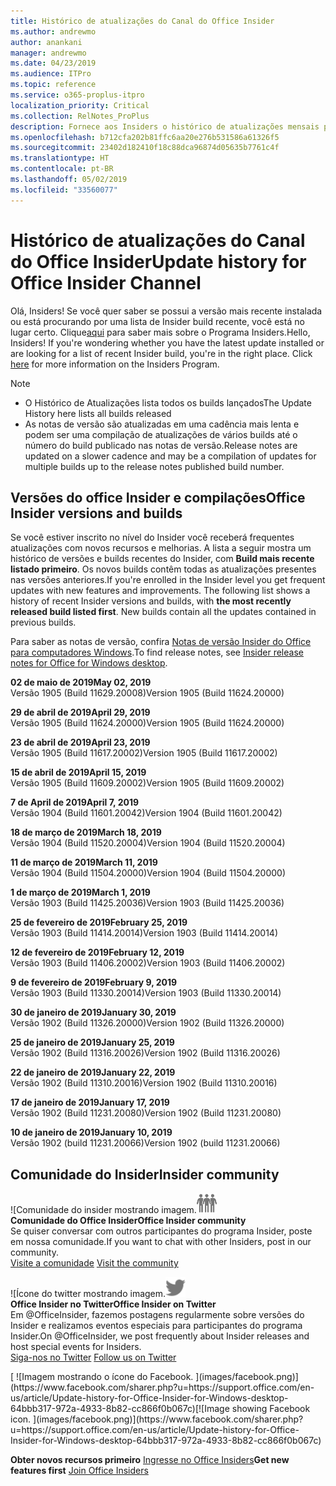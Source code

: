 ```yaml
---
title: Histórico de atualizações do Canal do Office Insider
ms.author: andrewmo
author: anankani
manager: andrewmo
ms.date: 04/23/2019
ms.audience: ITPro
ms.topic: reference
ms.service: o365-proplus-itpro
localization_priority: Critical
ms.collection: RelNotes_ProPlus
description: Fornece aos Insiders o histórico de atualizações mensais para os lançamentos do Canal Mensal Insider – Modo Rápido para a área de trabalho do Windows
ms.openlocfilehash: b712cfa202b81ffc6aa20e276b531586a61326f5
ms.sourcegitcommit: 23402d182410f18c88dca96874d05635b7761c4f
ms.translationtype: HT
ms.contentlocale: pt-BR
ms.lasthandoff: 05/02/2019
ms.locfileid: "33560077"
---
```

# <a name="update-history-for-office-insider-channel"></a><span data-ttu-id="0919b-103">Histórico de atualizações do Canal do Office Insider</span><span class="sxs-lookup"><span data-stu-id="0919b-103">Update history for Office Insider Channel</span></span>

<span data-ttu-id="0919b-p101">Olá, Insiders! Se você quer saber se possui a versão mais recente instalada ou está procurando por uma lista de Insider build recente, você está no lugar certo. Clique[aqui](https://insider.office.com/) para saber mais sobre o Programa Insiders.</span><span class="sxs-lookup"><span data-stu-id="0919b-p101">Hello, Insiders! If you're wondering whether you have the latest update installed or are looking for a list of recent Insider build, you're in the right place. Click [here](https://insider.office.com/) for more information on the Insiders Program.</span></span>

> [!NOTE]
> - <span data-ttu-id="0919b-107">O Histórico de Atualizações lista todos os builds lançados</span><span class="sxs-lookup"><span data-stu-id="0919b-107">The Update History here lists all builds released</span></span>
> - <span data-ttu-id="0919b-108">As notas de versão são atualizadas em uma cadência mais lenta e podem ser uma compilação de atualizações de vários builds até o número do build publicado nas notas de versão.</span><span class="sxs-lookup"><span data-stu-id="0919b-108">Release notes are updated on a slower cadence and may be a compilation of updates for multiple builds up to the release notes published build number.</span></span>



## <a name="office-insider-versions-and-builds"></a><span data-ttu-id="0919b-109">Versões do office Insider e compilações</span><span class="sxs-lookup"><span data-stu-id="0919b-109">Office Insider versions and builds</span></span>

<span data-ttu-id="0919b-p102">Se você estiver inscrito no nível do Insider você receberá frequentes atualizações com novos recursos e melhorias. A lista a seguir mostra um histórico de versões e builds recentes do Insider, com **Build mais recente listado primeiro**. Os novos builds contêm todas as atualizações presentes nas versões anteriores.</span><span class="sxs-lookup"><span data-stu-id="0919b-p102">If you're enrolled in the Insider level you get frequent updates with new features and improvements. The following list shows a history of recent Insider versions and builds, with **the most recently released build listed first**. New builds contain all the updates contained in previous builds.</span></span> 

<span data-ttu-id="0919b-113">Para saber as notas de versão, confira [Notas de versão Insider do Office para computadores Windows](https://docs.microsoft.com/pt-BR/OfficeUpdates/release-notes-office-insider).</span><span class="sxs-lookup"><span data-stu-id="0919b-113">To find release notes, see [Insider release notes for Office for Windows desktop](https://docs.microsoft.com/pt-BR/OfficeUpdates/release-notes-office-insider).</span></span>

[//]: # (NÃO REMOVA)

<span data-ttu-id="0919b-115">**02 de maio de 2019**</span><span class="sxs-lookup"><span data-stu-id="0919b-115">**May 02, 2019**</span></span><br/>
<span data-ttu-id="0919b-116">Versão 1905 (Build 11629.20008)</span><span class="sxs-lookup"><span data-stu-id="0919b-116">Version 1905 (Build 11624.20000)</span></span><br/>

<span data-ttu-id="0919b-117">**29 de abril de 2019**</span><span class="sxs-lookup"><span data-stu-id="0919b-117">**April 29, 2019**</span></span><br/>
<span data-ttu-id="0919b-118">Versão 1905 (Build 11624.20000)</span><span class="sxs-lookup"><span data-stu-id="0919b-118">Version 1905 (Build 11624.20000)</span></span><br/>

<span data-ttu-id="0919b-119">**23 de abril de 2019**</span><span class="sxs-lookup"><span data-stu-id="0919b-119">**April 23, 2019**</span></span><br/> <span data-ttu-id="0919b-120">Versão 1905 (Build 11617.20002)</span><span class="sxs-lookup"><span data-stu-id="0919b-120">Version 1905 (Build 11617.20002)</span></span><br/>

<span data-ttu-id="0919b-121">**15 de abril de 2019**</span><span class="sxs-lookup"><span data-stu-id="0919b-121">**April 15, 2019**</span></span><br/> <span data-ttu-id="0919b-122">Versão 1905 (Build 11609.20002)</span><span class="sxs-lookup"><span data-stu-id="0919b-122">Version 1905 (Build 11609.20002)</span></span><br/>

<span data-ttu-id="0919b-123">**7 de April de 2019**</span><span class="sxs-lookup"><span data-stu-id="0919b-123">**April 7, 2019**</span></span><br/> <span data-ttu-id="0919b-124">Versão 1904 (Build 11601.20042)</span><span class="sxs-lookup"><span data-stu-id="0919b-124">Version 1904 (Build 11601.20042)</span></span><br/>

<span data-ttu-id="0919b-125">**18 de março de 2019**</span><span class="sxs-lookup"><span data-stu-id="0919b-125">**March 18, 2019**</span></span><br/> <span data-ttu-id="0919b-126">Versão 1904 (Build 11520.20004)</span><span class="sxs-lookup"><span data-stu-id="0919b-126">Version 1904 (Build 11520.20004)</span></span><br/>

<span data-ttu-id="0919b-127">**11 de março de 2019**</span><span class="sxs-lookup"><span data-stu-id="0919b-127">**March 11, 2019**</span></span><br/> <span data-ttu-id="0919b-128">Versão 1904 (Build 11504.20000)</span><span class="sxs-lookup"><span data-stu-id="0919b-128">Version 1904 (Build 11504.20000)</span></span><br/>

<span data-ttu-id="0919b-129">**1 de março de 2019**</span><span class="sxs-lookup"><span data-stu-id="0919b-129">**March 1, 2019**</span></span><br/> <span data-ttu-id="0919b-130">Versão 1903 (Build 11425.20036)</span><span class="sxs-lookup"><span data-stu-id="0919b-130">Version 1903 (Build 11425.20036)</span></span><br/> 

<span data-ttu-id="0919b-131">**25 de fevereiro de 2019**</span><span class="sxs-lookup"><span data-stu-id="0919b-131">**February 25, 2019**</span></span><br/> <span data-ttu-id="0919b-132">Versão 1903 (Build 11414.20014)</span><span class="sxs-lookup"><span data-stu-id="0919b-132">Version 1903 (Build 11414.20014)</span></span><br/> 

<span data-ttu-id="0919b-133">**12 de fevereiro de 2019**</span><span class="sxs-lookup"><span data-stu-id="0919b-133">**February 12, 2019**</span></span><br/> <span data-ttu-id="0919b-134">Versão 1903 (Build 11406.20002)</span><span class="sxs-lookup"><span data-stu-id="0919b-134">Version 1903 (Build 11406.20002)</span></span><br/> 

<span data-ttu-id="0919b-135">**9 de fevereiro de 2019**</span><span class="sxs-lookup"><span data-stu-id="0919b-135">**February 9, 2019**</span></span><br/> <span data-ttu-id="0919b-136">Versão 1903 (Build 11330.20014)</span><span class="sxs-lookup"><span data-stu-id="0919b-136">Version 1903 (Build 11330.20014)</span></span><br/> 

<span data-ttu-id="0919b-137">**30 de janeiro de 2019**</span><span class="sxs-lookup"><span data-stu-id="0919b-137">**January 30, 2019**</span></span><br/> <span data-ttu-id="0919b-138">Versão 1902 (Build 11326.20000)</span><span class="sxs-lookup"><span data-stu-id="0919b-138">Version 1902 (Build 11326.20000)</span></span><br/> 

<span data-ttu-id="0919b-139">**25 de janeiro de 2019**</span><span class="sxs-lookup"><span data-stu-id="0919b-139">**January 25, 2019**</span></span><br/> <span data-ttu-id="0919b-140">Versão 1902 (Build 11316.20026)</span><span class="sxs-lookup"><span data-stu-id="0919b-140">Version 1902 (Build 11316.20026)</span></span><br/> 

<span data-ttu-id="0919b-141">**22 de janeiro de 2019**</span><span class="sxs-lookup"><span data-stu-id="0919b-141">**January 22, 2019**</span></span><br/> <span data-ttu-id="0919b-142">Versão 1902 (Build 11310.20016)</span><span class="sxs-lookup"><span data-stu-id="0919b-142">Version 1902 (Build 11310.20016)</span></span><br/> 

<span data-ttu-id="0919b-143">**17 de janeiro de 2019**</span><span class="sxs-lookup"><span data-stu-id="0919b-143">**January 17, 2019**</span></span><br/> <span data-ttu-id="0919b-144">Versão 1902 (Build 11231.20080)</span><span class="sxs-lookup"><span data-stu-id="0919b-144">Version 1902 (Build 11231.20080)</span></span><br/>

<span data-ttu-id="0919b-145">**10 de janeiro de 2019**</span><span class="sxs-lookup"><span data-stu-id="0919b-145">**January 10, 2019**</span></span><br/> <span data-ttu-id="0919b-146">Versão 1902 (build 11231.20066)</span><span class="sxs-lookup"><span data-stu-id="0919b-146">Version 1902 (build 11231.20066)</span></span><br/> 


## <a name="insider-community"></a><span data-ttu-id="0919b-147">Comunidade do Insider</span><span class="sxs-lookup"><span data-stu-id="0919b-147">Insider community</span></span>

<span data-ttu-id="0919b-148">![Comunidade do insider mostrando imagem.</span><span class="sxs-lookup"><span data-stu-id="0919b-148">![Image showing insider community.</span></span> ](images/insidercommunity.png) <br/>
<span data-ttu-id="0919b-149">**Comunidade do Office Insider**</span><span class="sxs-lookup"><span data-stu-id="0919b-149">**Office Insider community**</span></span><br/> <span data-ttu-id="0919b-150">Se quiser conversar com outros participantes do programa Insider, poste em nossa comunidade.</span><span class="sxs-lookup"><span data-stu-id="0919b-150">If you want to chat with other Insiders, post in our community.</span></span><br/><span data-ttu-id="0919b-151"> 
[Visite a comunidade](https://go.microsoft.com/fwlink/?linkid=843493)</span><span class="sxs-lookup"><span data-stu-id="0919b-151"> 
[Visit the community](https://go.microsoft.com/fwlink/?linkid=843493)</span></span><br/> 

<span data-ttu-id="0919b-152">![Ícone do twitter mostrando imagem.</span><span class="sxs-lookup"><span data-stu-id="0919b-152">![Image showing twitter icon.</span></span> ](images/twitter.png)<br/>
<span data-ttu-id="0919b-153">**Office Insider no Twitter**</span><span class="sxs-lookup"><span data-stu-id="0919b-153">**Office Insider on Twitter**</span></span><br/> <span data-ttu-id="0919b-154">Em @OfficeInsider, fazemos postagens regularmente sobre versões do Insider e realizamos eventos especiais para participantes do programa Insider.</span><span class="sxs-lookup"><span data-stu-id="0919b-154">On @OfficeInsider, we post frequently about Insider releases and host special events for Insiders.</span></span><br/><span data-ttu-id="0919b-155"> 
[Siga-nos no Twitter](https://go.microsoft.com/fwlink/?linkid=717717)</span><span class="sxs-lookup"><span data-stu-id="0919b-155"> 
[Follow us on Twitter](https://go.microsoft.com/fwlink/?linkid=717717)</span></span><br/> 

<span data-ttu-id="0919b-156">
  [
  ![Imagem mostrando o ícone do Facebook. ](images/facebook.png)](https://www.facebook.com/sharer.php?u=https://support.office.com/en-us/article/Update-history-for-Office-Insider-for-Windows-desktop-64bbb317-972a-4933-8b82-cc866f0b067c)</span><span class="sxs-lookup"><span data-stu-id="0919b-156">[![Image showing Facebook icon. ](images/facebook.png)](https://www.facebook.com/sharer.php?u=https://support.office.com/en-us/article/Update-history-for-Office-Insider-for-Windows-desktop-64bbb317-972a-4933-8b82-cc866f0b067c)</span></span>


<span data-ttu-id="0919b-157">**Obter novos recursos primeiro**
[Ingresse no Office Insiders](https://insider.office.com/)</span><span class="sxs-lookup"><span data-stu-id="0919b-157">**Get new features first**
[Join Office Insiders](https://insider.office.com/)</span></span>